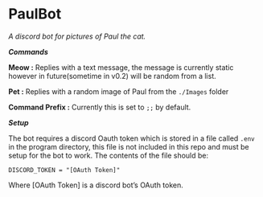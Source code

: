# PaulBot
*A discord bot for pictures of Paul the cat.*

___Commands___

**Meow :**
Replies with a text message, the message is currently static however in future(sometime in v0.2) will be random from a list.

**Pet :**
Replies with a random image of Paul from the `./Images` folder

**Command Prefix :**
Currently this is set to `;;` by default. 

___Setup___

The bot requires a discord Oauth token which is stored in a file called `.env` in the program directory, this file is not included in this repo and must be setup for the bot to work. The contents of the file should be:

`DISCORD_TOKEN = "[OAuth Token]"`

Where [OAuth Token] is a discord bot’s OAuth token.


